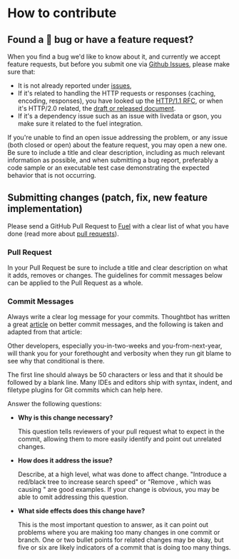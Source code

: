 # How to contribute

## Found a :bug: bug or have a feature request?
When you find a bug we'd like to know about it, and currently we accept feature requests, but before you submit one via [Github Issues](https://github.com/kittinunf/Fuel/issues), please make sure that:
- It is not already reported under [issues](https://github.com/kittinunf/Fuel/issues),
- If it's related to handling the HTTP requests or responses (caching, encoding, responses), you have looked up the [HTTP/1.1 RFC](https://tools.ietf.org/html/rfc2616), or when it's HTTP/2.0 related, the [draft or released document](https://datatracker.ietf.org/wg/httpbis/documents/).
- If it's a dependency issue such as an issue with livedata or gson, you make sure it related to the fuel integration.

If you're unable to find an open issue addressing the problem, or any issue (both closed or open) about the feature request, you may open a new one. Be sure to include a title and clear description, including as much relevant information as possible, and when submitting a bug report, preferably a code sample or an executable test case demonstrating the expected behavior that is not occurring.

## Submitting changes (patch, fix, new feature implementation)

Please send a GitHub Pull Request to [Fuel](https://github.com/Fuel) with a clear list of what you have done (read more about [pull requests](https://help.github.com/articles/about-pull-requests/)).

### Pull Request
In your Pull Request be sure to include a title and clear description on what it adds, removes or changes. The guidelines for commit messages below can be applied to the Pull Request as a whole.

### Commit Messages
Always write a clear log message for your commits. Thoughtbot has written a great [article](https://robots.thoughtbot.com/5-useful-tips-for-a-better-commit-message) on better commit messages, and the following is taken and adapted from that article:

Other developers, especially you-in-two-weeks and you-from-next-year, will thank you for your forethought and verbosity when they run git blame to see why that conditional is there.

The first line should always be 50 characters or less and that it should be followed by a blank line. Many IDEs and editors ship with syntax, indent, and filetype plugins for Git commits which can help here.

Answer the following questions:

- **Why is this change necessary?**

  This question tells reviewers of your pull request what to expect in the commit, allowing them to more easily identify and point out unrelated changes.

- **How does it address the issue?**

  Describe, at a high level, what was done to affect change. "Introduce a red/black tree to increase search speed" or "Remove <troublesome depedency X>, which was causing <specific description of issue introduced by dependency>" are good examples. If your change is obvious, you may be able to omit addressing this question.

- **What side effects does this change have?**

  This is the most important question to answer, as it can point out problems where you are making too many changes in one commit or branch. One or two bullet points for related changes may be okay, but five or six are likely indicators of a commit that is doing too many things.
